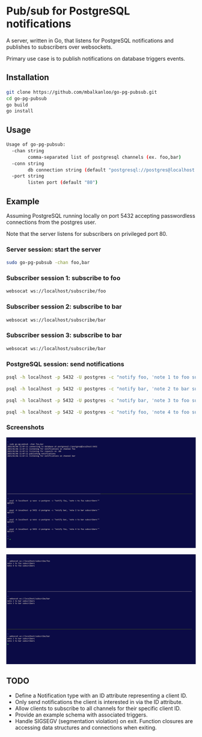 # Pub/sub for PostgreSQL notifications

A server, written in Go, that listens for PostgreSQL notifications and publishes to subscribers over websockets.

Primary use case is to publish notifications on database triggers events.

## Installation

```bash
git clone https://github.com/mbalkanloo/go-pg-pubsub.git
cd go-pg-pubsub
go build
go install
```

## Usage

```bash
Usage of go-pg-pubsub:
  -chan string
        comma-separated list of postgresql channels (ex. foo,bar)
  -conn string
        db connection string (default "postgresql://postgres@localhost:5432")
  -port string
        listen port (default "80")
```

## Example

Assuming PostgreSQL running locally on port 5432 accepting passwordless connections from the postgres user.

Note that the server listens for subscribers on privileged port 80.

### Server session: start the server
```bash
sudo go-pg-pubsub -chan foo,bar
```

### Subscriber session 1: subscribe to foo
```bash
websocat ws://localhost/subscribe/foo
```

### Subscriber session 2: subscribe to bar
```bash
websocat ws://localhost/subscribe/bar
```

### Subscriber session 3: subscribe to bar
```bash
websocat ws://localhost/subscribe/bar
```

### PostgreSQL session: send notifications
```bash
psql -h localhost -p 5432 -U postgres -c "notify foo, 'note 1 to foo subscribers'"
```
```bash
psql -h localhost -p 5432 -U postgres -c "notify bar, 'note 2 to bar subscribers'"
```
```bash
psql -h localhost -p 5432 -U postgres -c "notify bar, 'note 3 to foo subscribers'"
```
```bash
psql -h localhost -p 5432 -U postgres -c "notify foo, 'note 4 to foo subscribers'"
```

### Screenshots

![Alt text](doc/img/example_servers.png "Example Server Sessions")

![Alt text](doc/img/example_clients.png "Example Client Sessions")

## TODO
  * Define a Notification type with an ID attribute representing a client ID.
  * Only send notifications the client is interested in via the ID attribute.
  * Allow clients to subscribe to all channels for their specific client ID.
  * Provide an example schema with associated triggers.
  * Handle SIGSEGV (segmentation violation) on exit. Function closures are accessing data structures and connections when exiting.
